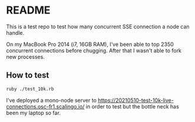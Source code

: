 # README

This is a test repo to test how many concurrent SSE connection a node can handle.

On my MacBook Pro 2014 (i7, 16GB RAM), I've been able to top 2350 concurrent connections before chugging. After that I wasn't able to fork new processes.

## How to test

```bash
ruby ./test_10k.rb
```

I've deployed a mono-node server to https://20210510-test-10k-live-connections.osc-fr1.scalingo.io/ in order to test but the bottle neck has been my laptop so far.
